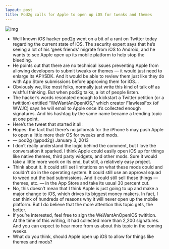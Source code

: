 ```yaml
---
layout: post
title: Pod2g calls for Apple to open up iOS for tweaks and themes
---
```

![img](http://media.idownloadblog.com/wp-content/uploads/2012/01/jailbroken-iphone-4s.jpg)
* Well known iOS hacker pod2g went on a bit of a rant on Twitter today regarding the current state of iOS. The security expert says that he’s seeing a lot of his ‘geek friends’ migrate from iOS to Android, and he wants to see Apple open up its mobile platform to help stop the bleeding.
* He points out that there are no technical issues preventing Apple from allowing developers to submit tweaks or themes — it would just need to enlarge its API/SDK. And it would be able to review them just like they do with App Store submissions before approving them for iOS…
* Obviously we, like most folks, normally just write this kind of talk off as wishful thinking. But when pod2g talks, a lot of people listen.
* The hacker’s words resonated enough to kickstart a Twitter petition (or a twitition) entitled “WeWantAnOpeniOS,” which creator FlawlessFox (of WWJC) says he will email to Apple once it’s collected enough signatures. And his hashtag by the same name became a trending topic at one point.
* Here’s the tweet that started it all:
* Hopes: the fact that there’s no jailbreak for the iPhone 5 may push Apple to open a little more their OS for tweaks and mods.
* — pod2g (@pod2g) January 3, 2013
* I don’t really understand the logic behind the comment, but I love the conversation it sparked. I think Apple could easily open iOS up for things like native themes, third party widgets, and other mods. Sure it would take a little more work on its end, but still, a relatively easy project.
* Think about it. It could still set limitations on what these mods could and couldn’t do in the operating system. It could still use an approval squad to weed out the bad submissions. And it could still sell these things — themes, etc. — in the App Store and take its usual 30 percent cut.
* No, this doesn’t mean that I think Apple is just going to up and make a major change to iOS, which drives its biggest money makers. In fact, I can think of hundreds of reasons why it will never open up the mobile platform. But I do believe that the more attention this topic gets, the better.
* If you’re interested, feel free to sign the WeWantAnOpeniOS twitition. At the time of this writing, it had collected more than 2,200 signatures. And you can expect to hear more from us about this topic in the coming weeks.
* What do you think, should Apple open up iOS to allow for things like themes and mods?

